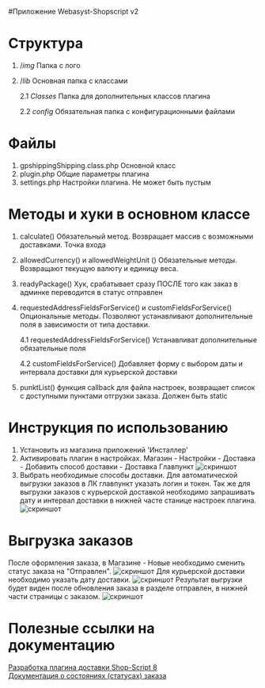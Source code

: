 #Приложение Webasyst-Shopscript v2

# Структура
1. /_img_ Папка с лого
2. /_lib_ Основная папка с классами

    2.1 _Classes_ Папка для дополнительных классов плагина
    
    2.2 _config_ Обязательная папка с конфигурационными файлами
    
# Файлы

1. gpshippingShipping.class.php Основной класс
2. plugin.php Общие параметры плагина
3. settings.php Настройки плагина. Не может быть пустым

# Методы и хуки в основном классе

1. calculate() Обязательный метод. Возвращает массив с возможными доставками. Точка входа
2. allowedCurrency() и allowedWeightUnit () Обязательные методы. Возвращают текущую валюту и единицу веса.
3. readyPackage() Хук, срабатывает сразу ПОСЛЕ того как заказ в админке переводится в статус отправлен
4. requestedAddressFieldsForService() и customFieldsForService() Опциональные методы. Позволяют устанавливают дополнительные поля в зависимости от типа доставки.

    4.1 requestedAddressFieldsForService() Устанавливат дополнительные обязательные поля 
    
    4.2 customFieldsForService() Добавляет форму с выбором даты и интервала доставки для курьерской доставки
    
5. punktList() функция callback для файла настроек, возвращает список с доступными пунктами отгрузки заказа. Должен быть static

# Инструкция по использованию
1. Установить из магазина приложений 'Инсталлер'
2. Активировать плагин в настройках. Магазин - Настройки - Доставка - Добавить способ доставки - Доставка Главпункт
![скриншот](https://user-images.githubusercontent.com/28548919/79769132-6a1c5080-8334-11ea-8b61-c2eb994a524c.png)
3. Выбрать необходимые способы доставки. Для автоматической выгрузки заказов в ЛК главпункт указать логин и токен. Так же для выгрузки заказов с курьерской доставкой необходимо запрашивать дату и интервал доставки в нижней часте станице настроек плагина.
![скриншот](https://user-images.githubusercontent.com/28548919/79769343-a94aa180-8334-11ea-9b64-fd479128d869.png)

# Выгрузка заказов
После оформления заказа, в Магазине - Новые необходимо сменить статус заказа на "Отправлен". 
![скриншот](https://user-images.githubusercontent.com/28548919/79769601-0181a380-8335-11ea-88ce-898cd9b38fd0.png)
Для курьерской доставки необходимо указать дату доставки. 
![скриншот](https://user-images.githubusercontent.com/28548919/79769700-1f4f0880-8335-11ea-94cc-63b836f71d96.png)
Результат выгрузки будет виден после обновления заказа в разделе отправлен, в нижней части страницы с заказом.
![скриншот](https://user-images.githubusercontent.com/28548919/79769970-7228c000-8335-11ea-9d22-f7faef5a4583.png)

# Полезные ссылки на документацию
<a href="https://developers.webasyst.ru/docs/cookbook/plugins/shipping-plugins/">Разработка плагина доставки Shop-Script 8</a><br>
<a href="https://developers.webasyst.ru/forum/19278/shipping-plugins-new-features/">Документация о состояниях (статусах) заказа</a>